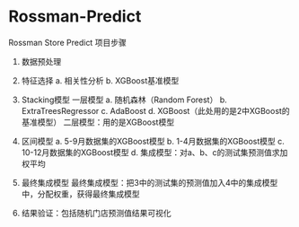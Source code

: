 # Rossman-Predict
Rossman Store Predict
项目步骤
1. 数据预处理

2. 特征选择
   a. 相关性分析
   b. XGBoost基准模型
   
3. Stacking模型
   一层模型
   a. 随机森林（Random Forest）
   b. ExtraTreesRegressor
   c. AdaBoost
   d. XGBoost（此处用的是2中XGBoost的基准模型）
   二层模型：用的是XGBoost模型
   
4. 区间模型
   a. 5-9月数据集的XGBoost模型
   b. 1-4月数据集的XGBoost模型
   c. 10-12月数据集的XGBoost模型
   d. 集成模型：对a、b、c的测试集预测值求加权平均
   
5. 最终集成模型
   最终集成模型：把3中的测试集的预测值加入4中的集成模型中，分配权重，获得最终集成模型
   
6. 结果验证：包括随机门店预测值结果可视化


